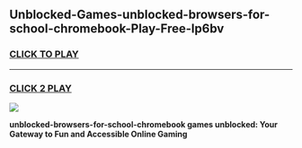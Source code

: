 
## Unblocked-Games-unblocked-browsers-for-school-chromebook-Play-Free-lp6bv
<h3>
<a href="https://premium76.site?title=unblocked-browsers-for-school-chromebook&ref=23A">CLICK TO PLAY</a></h3>
<hr>

<h3>
<a href="https://premium76.site?title=unblocked-browsers-for-school-chromebook&ref=23A">CLICK 2 PLAY</a>
  
</h3>

<a href="https://premium76.site?title=unblocked-browsers-for-school-chromebook&ref=23A"><img src="https://clearcache.store/games.png"></a>


**unblocked-browsers-for-school-chromebook games unblocked: Your Gateway to Fun and Accessible Online Gaming**
